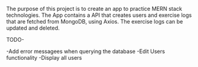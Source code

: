 The purpose of this project is to create an app to practice MERN stack technologies. The App contains a API that creates users and exercise logs that are fetched from MongoDB, using Axios. The exercise logs can be updated and deleted.  

TODO-

-Add error messagees when querying the database 
-Edit Users functionality
-Display all users
